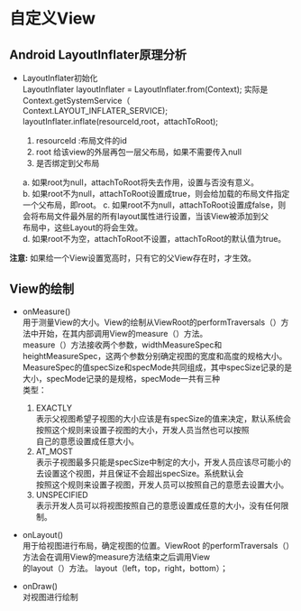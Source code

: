 # 自定义View       
## Android LayoutInflater原理分析       
*  LayoutInflater初始化        
    LayoutInflater layoutInflater = LayoutInflater.from(Context);   实际是Context.getSystemService（        
    Context.LAYOUT_INFLATER_SERVICE);           
    layoutInflater.inflate(resourceId,root，attachToRoot);
    
    1. resourceId :布局文件的id
    2. root 给该view的外层再包一层父布局，如果不需要传入null
    3. 是否绑定到父布局     
    
    a. 如果root为null，attachToRoot将失去作用，设置与否没有意义。      
    b. 如果root不为null，attachToRoot设置成true，则会给加载的布局文件指定一个父布局，即root。
    c. 如果root不为null，attachToRoot设置成false，则会将布局文件最外层的所有layout属性进行设置，当该View被添加到父      
    布局中，这些Layout的将会生效。          
    d. 如果root不为空，attachToRoot不设置，attachToRoot的默认值为true。       
      
**注意:** 如果给一个View设置宽高时，只有它的父View存在时，才生效。 

## View的绘制      

*   onMeasure()     
    用于测量View的大小。View的绘制从ViewRoot的performTraversals（）方法中开始，在其内部调用View的measure（）方法。       
    measure（）方法接收两个参数，widthMeasureSpec和heightMeasureSpec，这两个参数分别确定视图的宽度和高度的规格大小。        
    MeasureSpec的值specSize和specMode共同组成，其中specSize记录的是大小，specMode记录的是规格，specMode一共有三种        
    类型：     
    1. EXACTLY      
    表示父视图希望子视图的大小应该是有specSize的值来决定，默认系统会按照这个规则来设置子视图的大小，开发人员当然也可以按照     
    自己的意愿设置成任意大小。       
    2. AT_MOST      
    表示子视图最多只能是specSize中制定的大小，开发人员应该尽可能小的去设置这个视图，并且保证不会超出specSize。系统默认会      
    按照这个规则来设置子视图，开发人员可以按照自己的意愿去设置大小。        
    3. UNSPECIFIED      
    表示开发人员可以将视图按照自己的意愿设置成任意的大小，没有任何限制。
    
*   onLayout()      
    用于给视图进行布局，确定视图的位置。ViewRoot 的performTraversals（）方法会在调用View的measure方法结束之后调用View       
    的layout（）方法。
    layout（left，top，right，bottom）；
    
*   onDraw()        
    对视图进行绘制
    